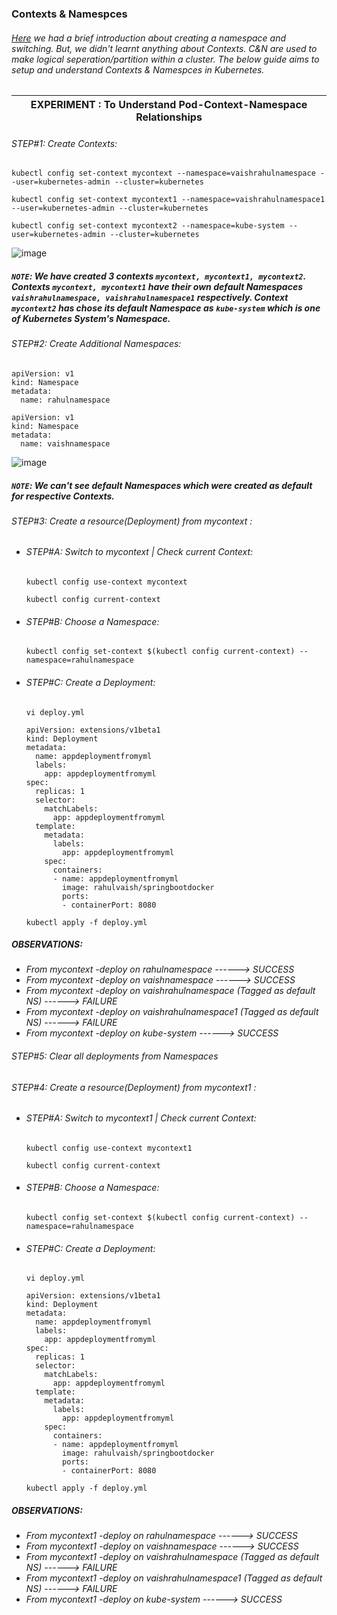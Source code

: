 ### Contexts & Namespces
###### [Here](https://github.com/rahulvaish/ReferenceDocuments/blob/master/UnderstandingKubernetes/%5B05%5D%20Commands-ApplicationDeployment%5BNodes%20and%20Pods%5D.MD) we had a brief introduction about creating a namespace and switching. But, we didn't learnt anything about Contexts. C&N are used to make logical seperation/partition within a cluster. The below guide aims to setup and understand Contexts & Namespces in Kubernetes.


| EXPERIMENT : To Understand Pod-Context-Namespace Relationships |
|---|
###### *STEP#1: Create Contexts:*
```
kubectl config set-context mycontext --namespace=vaishrahulnamespace --user=kubernetes-admin --cluster=kubernetes
```
```
kubectl config set-context mycontext1 --namespace=vaishrahulnamespace1 --user=kubernetes-admin --cluster=kubernetes
```
```
kubectl config set-context mycontext2 --namespace=kube-system --user=kubernetes-admin --cluster=kubernetes
```
![image](https://user-images.githubusercontent.com/45539698/68540420-e4c16700-03b7-11ea-8827-728de9791603.png)
##### *```NOTE```: We have created 3 contexts ```mycontext, mycontext1, mycontext2```. Contexts ```mycontext, mycontext1``` have their own default Namespaces ```vaishrahulnamespace, vaishrahulnamespace1``` respectively. Context ```mycontext2``` has chose its default Namespace as ```kube-system``` which is one of Kubernetes System's Namespace.*
###### *STEP#2: Create Additional Namespaces:*
```
apiVersion: v1
kind: Namespace
metadata:
  name: rahulnamespace

```
```
apiVersion: v1
kind: Namespace
metadata:
  name: vaishnamespace
```
![image](https://user-images.githubusercontent.com/45539698/68539048-b5a0fa80-03a3-11ea-8951-ddf725ef9e70.png)
##### *```NOTE```: We can't see default Namespaces which were created as default for respective Contexts.*
###### *STEP#3: Create a resource(Deployment) from mycontext :*
  - ###### *STEP#A: Switch to mycontext | Check current Context:*
    ```
    kubectl config use-context mycontext
    ```
    ```
    kubectl config current-context
    ```
  - ###### *STEP#B: Choose a Namespace:*
    ```
    kubectl config set-context $(kubectl config current-context) --namespace=rahulnamespace
    ```
  - ###### *STEP#C: Create a Deployment:*
    ```
    vi deploy.yml
    ```
    ```
    apiVersion: extensions/v1beta1
    kind: Deployment
    metadata:
      name: appdeploymentfromyml
      labels:
        app: appdeploymentfromyml
    spec:
      replicas: 1
      selector:
        matchLabels:
          app: appdeploymentfromyml
      template:
        metadata:
          labels:
            app: appdeploymentfromyml
        spec:
          containers:
          - name: appdeploymentfromyml
            image: rahulvaish/springbootdocker
            ports:
            - containerPort: 8080
      ```
      ```
      kubectl apply -f deploy.yml
      ```
  
 
##### *OBSERVATIONS:*
  - *From mycontext -deploy on rahulnamespace ------> SUCCESS*
  - *From mycontext -deploy on vaishnamespace ------> SUCCESS*
  - *From mycontext -deploy on vaishrahulnamespace (Tagged as default NS) ------> FAILURE*
  - *From mycontext -deploy on vaishrahulnamespace1 (Tagged as default NS) ------> FAILURE*
  - *From mycontext -deploy on kube-system ------> SUCCESS*

###### *STEP#5: Clear all deployments from Namespaces*

###### *STEP#4: Create a resource(Deployment) from mycontext1 :*
  - ###### *STEP#A: Switch to mycontext1 | Check current Context:*
    ```
    kubectl config use-context mycontext1
    ```
    ```
    kubectl config current-context
    ```
  - ###### *STEP#B: Choose a Namespace:*
    ```
    kubectl config set-context $(kubectl config current-context) --namespace=rahulnamespace
    ```
  - ###### *STEP#C: Create a Deployment:*
    ```
    vi deploy.yml
    ```
    ```
    apiVersion: extensions/v1beta1
    kind: Deployment
    metadata:
      name: appdeploymentfromyml
      labels:
        app: appdeploymentfromyml
    spec:
      replicas: 1
      selector:
        matchLabels:
          app: appdeploymentfromyml
      template:
        metadata:
          labels:
            app: appdeploymentfromyml
        spec:
          containers:
          - name: appdeploymentfromyml
            image: rahulvaish/springbootdocker
            ports:
            - containerPort: 8080
      ```
      ```
      kubectl apply -f deploy.yml
      ```
  
 
##### *OBSERVATIONS:*
  - *From mycontext1 -deploy on rahulnamespace ------> SUCCESS*
  - *From mycontext1 -deploy on vaishnamespace ------> SUCCESS*
  - *From mycontext1 -deploy on vaishrahulnamespace (Tagged as default NS) ------> FAILURE*
  - *From mycontext1 -deploy on vaishrahulnamespace1 (Tagged as default NS) ------> FAILURE*
  - *From mycontext1 -deploy on kube-system ------> SUCCESS*



